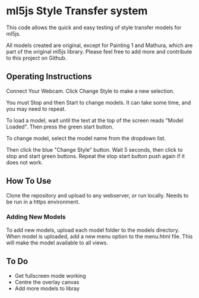 # ml5js Style Transfer system

This code allows the quick and easy testing of style transfer models for ml5js.

All models created are original, except for Painting 1 and Mathura, which are part of the original ml5js library.
Please feel free to add more and contribute to this project on Github.

## Operating Instructions
Connect Your Webcam. Click Change Style to make a new selection.

You must Stop and then Start to change models. It can take some time, and you may need to repeat.

To load a model, wait until the text at the top of the screen reads "Model Loaded". Then press the green start button.

To change model, select the model name from the dropdown list. 

Then click the blue "Change Style" button. Wait 5 seconds, then click to stop and start green buttons. Repeat the stop start button push again if it does not work.

## How To Use

Clone the repository and upload to any webserver, or run locally. Needs to be run in a https environment.

### Adding New Models
To add new models, upload each  model folder to the models directory.
When model is uploaded, add a new menu option to the menu.html file. This will make the model available to all views.


## To Do
- Get fullscreen mode working 
- Centre the overlay canvas 
- Add more models to libray